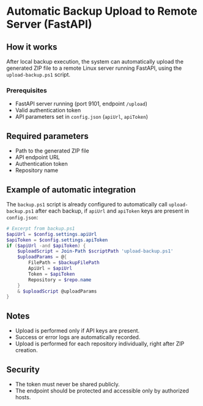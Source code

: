 # Automatic Backup Upload to Remote Server (FastAPI)

## How it works

After local backup execution, the system can automatically upload the generated ZIP file to a remote Linux server running FastAPI, using the `upload-backup.ps1` script.

### Prerequisites
- FastAPI server running (port 9101, endpoint `/upload`)
- Valid authentication token
- API parameters set in `config.json` (`apiUrl`, `apiToken`)

## Required parameters
- Path to the generated ZIP file
- API endpoint URL
- Authentication token
- Repository name

## Example of automatic integration
The `backup.ps1` script is already configured to automatically call `upload-backup.ps1` after each backup, if `apiUrl` and `apiToken` keys are present in `config.json`:

```powershell
# Excerpt from backup.ps1
$apiUrl = $config.settings.apiUrl
$apiToken = $config.settings.apiToken
if ($apiUrl -and $apiToken) {
    $uploadScript = Join-Path $scriptPath 'upload-backup.ps1'
    $uploadParams = @{
        FilePath = $backupFilePath
        ApiUrl = $apiUrl
        Token = $apiToken
        Repository = $repo.name
    }
    & $uploadScript @uploadParams
}
```

## Notes
- Upload is performed only if API keys are present.
- Success or error logs are automatically recorded.
- Upload is performed for each repository individually, right after ZIP creation.

## Security
- The token must never be shared publicly.
- The endpoint should be protected and accessible only by authorized hosts.
